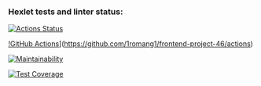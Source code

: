 ### Hexlet tests and linter status:

[![Actions Status](https://github.com/1romang1/frontend-project-46/actions/workflows/hexlet-check.yml/badge.svg)](https://github.com/1romang1/frontend-project-46/actions)

[!GitHub Actions](https://github.com/1romang1/frontend-project-46/actions/workflows/main.yml/badge.svg)](https://github.com/1romang1/frontend-project-46/actions)

[![Maintainability](https://api.codeclimate.com/v1/badges/acfac219a92a42d52fd5/maintainability)](https://codeclimate.com/github/1romang1/frontend-project-46/maintainability)

[![Test Coverage](https://api.codeclimate.com/v1/badges/acfac219a92a42d52fd5/test_coverage)](https://codeclimate.com/github/1romang1/frontend-project-46/test_coverage)
